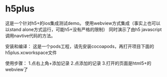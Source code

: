 # h5plus
这是一个针对h5+的ios集成测试demo。
使用webview方式集成（事实上也可以以stand alone方式运行，可能h5+没有严格的限制）
同时演示了由h5 javascript调用navtive代码的方法。

安装和编译：
这是一个pods工程，请先安装cocoapods，再打开项目下面的h5plus.xcworkspace文件

使用步骤：
1.点右上角+添加记录
2.点添加的记录
3.打开的页面是html5+的webview了

